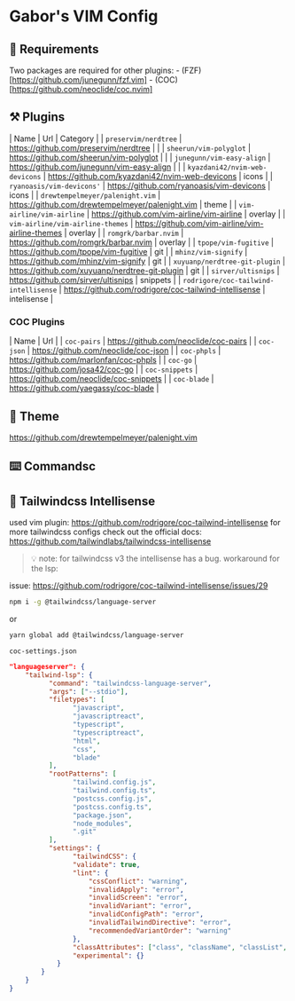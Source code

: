 # Gabor's VIM Config

## 🚀 Requirements

Two packages are required for other plugins:
    - (FZF)[https://github.com/junegunn/fzf.vim]
    - (COC)[https://github.com/neoclide/coc.nvim]

## ⚒️ Plugins
| Name                                  | Url                                                    | Category    |
| `preservim/nerdtree`                  | https://github.com/preservim/nerdtree                  |             |
| `sheerun/vim-polyglot`                | https://github.com/sheerun/vim-polyglot                |             |
| `junegunn/vim-easy-align`             | https://github.com/junegunn/vim-easy-align             |             |
| `kyazdani42/nvim-web-devicons`        | https://github.com/kyazdani42/nvim-web-devicons        | icons       |
| `ryanoasis/vim-devicons'`             | https://github.com/ryanoasis/vim-devicons              | icons       |
| `drewtempelmeyer/palenight.vim`       | https://github.com/drewtempelmeyer/palenight.vim       | theme       |
| `vim-airline/vim-airline`             | https://github.com/vim-airline/vim-airline             | overlay     |
| `vim-airline/vim-airline-themes`      | https://github.com/vim-airline/vim-airline-themes      | overlay     |
| `romgrk/barbar.nvim`                  | https://github.com/romgrk/barbar.nvim                  | overlay     |
| `tpope/vim-fugitive`                  | https://github.com/tpope/vim-fugitive                  | git         |
| `mhinz/vim-signify`                   | https://github.com/mhinz/vim-signify                   | git         |
| `xuyuanp/nerdtree-git-plugin`         | https://github.com/xuyuanp/nerdtree-git-plugin         | git         |
| `sirver/ultisnips`                    | https://github.com/sirver/ultisnips                    | snippets    |
| `rodrigore/coc-tailwind-intellisense` | https://github.com/rodrigore/coc-tailwind-intellisense | intelisense |

### COC Plugins
| Name           | Url                                      |
| `coc-pairs`    | https://github.com/neoclide/coc-pairs    |
| `coc-json`     | https://github.com/neoclide/coc-json     |
| `coc-phpls`    | https://github.com/marlonfan/coc-phpls   |
| `coc-go`       | https://github.com/josa42/coc-go         |
| `coc-snippets` | https://github.com/neoclide/coc-snippets |
| `coc-blade`    | https://github.com/yaegassy/coc-blade    |

## 🌙 Theme
https://github.com/drewtempelmeyer/palenight.vim

## ⌨️  Commandsc


## 🌟 Tailwindcss Intellisense

used vim plugin: https://github.com/rodrigore/coc-tailwind-intellisense
for more tailwindcss configs check out the official docs: https://github.com/tailwindlabs/tailwindcss-intellisense

> 💡 note: for tailwindcss v3 the intellisense has a bug.
> workaround for the lsp: 

issue: https://github.com/rodrigore/coc-tailwind-intellisense/issues/29

```bash
npm i -g @tailwindcss/language-server
```

or

```bash
yarn global add @tailwindcss/language-server
```

`coc-settings.json`
```json
"languageserver": {
    "tailwind-lsp": {
          "command": "tailwindcss-language-server",
          "args": ["--stdio"],
          "filetypes": [
                "javascript",
                "javascriptreact",
                "typescript",
                "typescriptreact",
                "html",
                "css",
                "blade"
          ],
          "rootPatterns": [
                "tailwind.config.js",
                "tailwind.config.ts",
                "postcss.config.js",
                "postcss.config.ts",
                "package.json",
                "node_modules",
                ".git"
          ],
          "settings": {
                "tailwindCSS": {
                "validate": true,
                "lint": {
                    "cssConflict": "warning",
                    "invalidApply": "error",
                    "invalidScreen": "error",
                    "invalidVariant": "error",
                    "invalidConfigPath": "error",
                    "invalidTailwindDirective": "error",
                    "recommendedVariantOrder": "warning"
                },
                "classAttributes": ["class", "className", "classList", "ngClass"],
                "experimental": {}
            }
        }
    }
}
```
